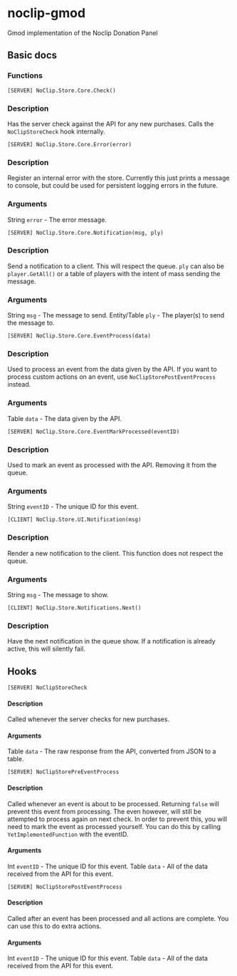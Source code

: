 # noclip-gmod
Gmod implementation of the Noclip Donation Panel


## Basic docs

### Functions

```
[SERVER] NoClip.Store.Core.Check()
```

### Description
Has the server check against the API for any new purchases. Calls the `NoClipStoreCheck` hook internally.


```
[SERVER] NoClip.Store.Core.Error(error)
```

### Description
Register an internal error with the store. Currently this just prints a message to console, but could be used for persistent logging errors in the future.

### Arguments
String `error` - The error message.


```
[SERVER] NoClip.Store.Core.Notification(msg, ply)
```

### Description
Send a notification to a client. This will respect the queue. `ply` can also be `player.GetAll()` or a table of players with the intent of mass sending the message.

### Arguments
String `msg` - The message to send.
Entity/Table `ply` - The player(s) to send the message to.


```
[SERVER] NoClip.Store.Core.EventProcess(data)
```

### Description
Used to process an event from the data given by the API. If you want to process custom actions on an event, use `NoClipStorePostEventProcess` instead.

### Arguments
Table `data` - The data given by the API.


```
[SERVER] NoClip.Store.Core.EventMarkProcessed(eventID)
```

### Description
Used to mark an event as processed with the API. Removing it from the queue.

### Arguments
String `eventID` - The unique ID for this event.



```
[CLIENT] NoClip.Store.UI.Notification(msg)
```

### Description
Render a new notification to the client. This function does not respect the queue.

### Arguments
String `msg` - The message to show.


```
[CLIENT] NoClip.Store.Notifications.Next()
```

### Description
Have the next notification in the queue show. If a notification is already active, this will silently fail.



## Hooks

```
[SERVER] NoClipStoreCheck
```

#### Description
Called whenever the server checks for new purchases.

#### Arguments
Table `data` - The raw response from the API, converted from JSON to a table.


```
[SERVER] NoClipStorePreEventProcess
```

#### Description
Called whenever an event is about to be processed. Returning `false` will prevent this event from processing. The even however, will still be attempted to process again on next check. In order to prevent this, you will need to mark the event as processed yourself. You can do this by calling `YetImplementedFunction` with the eventID.

#### Arguments
Int `eventID` - The unique ID for this event.
Table `data` - All of the data received from the API for this event.


```
[SERVER] NoClipStorePostEventProcess
```

#### Description
Called after an event has been processed and all actions are complete. You can use this to do extra actions.

#### Arguments
Int `eventID` - The unique ID for this event.
Table `data` - All of the data received from the API for this event.